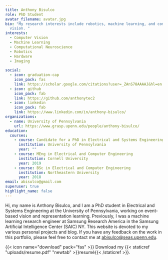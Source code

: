```yaml
---
title: Anthony Bisulco
role: PhD Student
avatar_filename: avatar.jpg
bio: "My research interests include robotics, machine learning, and computer
  vision. "
interests:
  - Computer Vision
  - Machine Learning
  - Computational Neuroscience
  - Robotics
  - Hardware
  - Imaging
  
social:
  - icon: graduation-cap
    icon_pack: fas
    link: https://scholar.google.com/citations?user=_ZAnS78AAAAJ&hl=en
  - icon: github
    icon_pack: fab
    link: https://github.com/anthonytec2
  - icon: linkedin
    icon_pack: fab
    link: https://www.linkedin.com/in/anthony-bisulco/
organizations:
  - name: University of Pennsylvania
    url: https://www.grasp.upenn.edu/people/anthony-bisulco/
education:
  courses:
    - course: Candidate for a PhD in Electrical and Systems Engineering
      institution: University of Pennsylvania
      year: ""
    - course: MEng in Electrical and Computer Engineering
      institution: Cornell University
      year: 2019
    - course: BSc in Electrical and Computer Engineering
      institution: Northeastern University
      year: 2018
email: abisulco@gmail.com
superuser: true
highlight_name: false
---
```

Hi, my name is Anthony Bisulco, and I am a PhD student in Electrical and Systems Engineering at the University of Pennsylvania, working on event-based vision and representation learning. Previously, I was a machine learning research engineer at Samsung Research America in the Samsung Artificial Intelligence Center (SAIC) NY. This website is devoted to my various personal projects and blog. If you have any feedback on the work in this portfolio, please feel free to contact me at abisulco@seas.upenn.edu.

{{< icon name="download" pack="fas" >}} Download my {{< staticref "uploads/resume.pdf" "newtab" >}}resumé{{< /staticref >}}.
